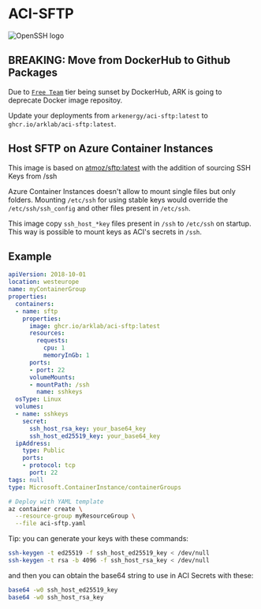 # ACI-SFTP

![OpenSSH logo](https://raw.githubusercontent.com/atmoz/sftp/master/openssh.png "Powered by OpenSSH")

## BREAKING: Move from DockerHub to Github Packages

Due to [`Free Team`](https://www.docker.com/blog/we-apologize-we-did-a-terrible-job-announcing-the-end-of-docker-free-teams/) tier being sunset by DockerHub, ARK is going to deprecate Docker image repositoy.

Update your deployments from `arkenergy/aci-sftp:latest` to `ghcr.io/arklab/aci-sftp:latest`.

## Host SFTP on Azure Container Instances

This image is based on [atmoz/sftp:latest](https://hub.docker.com/r/atmoz/sftp/) with the addition of sourcing SSH Keys from /ssh

Azure Container Instances doesn't allow to mount single files but only folders.
Mounting `/etc/ssh` for using stable keys would override the `/etc/ssh/ssh_config` and other files present in `/etc/ssh`.

This image copy `ssh_host_*key` files present in `/ssh` to `/etc/ssh` on startup.
This way is possible to mount keys as ACI's secrets in `/ssh`.

## Example

```yaml
apiVersion: 2018-10-01
location: westeurope
name: myContainerGroup
properties:
  containers:
  - name: sftp
    properties:
      image: ghcr.io/arklab/aci-sftp:latest
      resources:
        requests:
          cpu: 1
          memoryInGb: 1
      ports:
      - port: 22
      volumeMounts:
      - mountPath: /ssh
        name: sshkeys
  osType: Linux
  volumes:
  - name: sshkeys
    secret:
      ssh_host_rsa_key: your_base64_key
      ssh_host_ed25519_key: your_base64_key
  ipAddress:
    type: Public
    ports:
    - protocol: tcp
      port: 22
tags: null
type: Microsoft.ContainerInstance/containerGroups
```

```sh
# Deploy with YAML template
az container create \
  --resource-group myResourceGroup \
  --file aci-sftp.yaml
```

Tip: you can generate your keys with these commands:

```sh
ssh-keygen -t ed25519 -f ssh_host_ed25519_key < /dev/null
ssh-keygen -t rsa -b 4096 -f ssh_host_rsa_key < /dev/null
```

and then you can obtain the base64 string to use in ACI Secrets with these:

```sh
base64 -w0 ssh_host_ed25519_key
base64 -w0 ssh_host_rsa_key
```
